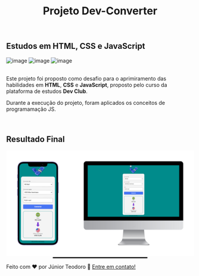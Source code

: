 <h1 align="center">Projeto Dev-Converter</h1>
<br>
<h2>Estudos em HTML, CSS e JavaScript</h2>
<img width="24" height="24" alt="image" src="https://github.com/user-attachments/assets/1ab19be9-b812-4998-8531-95f74d83d127" /> <img width="24" height="24" alt="image" src="https://github.com/user-attachments/assets/5069338c-dbd4-454d-8e51-1f86dea2702a" /> <img width="24" height="24" alt="image" src="https://github.com/user-attachments/assets/912b6efd-2d35-4d1a-a3c7-b448c17d73dc" />
<br>
<br>
<p>Este projeto foi proposto como desafio para o aprimiramento das habilidades em <b>HTML</b>, <b>CSS</b> e <b>JavaScript</b>, proposto pelo curso da plataforma de estudos <b>Dev Club</b>.</p>
<p>Durante a execução do projeto, foram aplicados os conceitos de programamação JS.</p>
<br>
<h2>Resultado Final</h2>
<img src=https://github.com/JuniorTeodoro89/dev-converter/blob/master/assets/project-dev-converter.png?raw=true>
<hr style="border: 1px solid black; width: 50%; margin: auto;">

<p>Feito com ♥ por Júnior Teodoro 👋 <a href="https://www.linkedin.com/in/j%C3%BAnior-alves-teodoro/" target="_blank">Entre em contato!</a></p>
